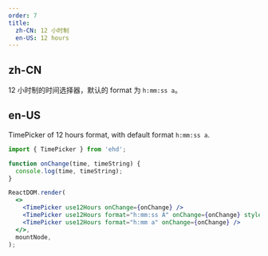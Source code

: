 ```yaml
---
order: 7
title:
  zh-CN: 12 小时制
  en-US: 12 hours
---
```


## zh-CN

12 小时制的时间选择器，默认的 format 为 `h:mm:ss a`。

## en-US

TimePicker of 12 hours format, with default format `h:mm:ss a`.

```jsx
import { TimePicker } from 'ehd';

function onChange(time, timeString) {
  console.log(time, timeString);
}

ReactDOM.render(
  <>
    <TimePicker use12Hours onChange={onChange} />
    <TimePicker use12Hours format="h:mm:ss A" onChange={onChange} style={{ width: 140 }} />
    <TimePicker use12Hours format="h:mm a" onChange={onChange} />
  </>,
  mountNode,
);
```
